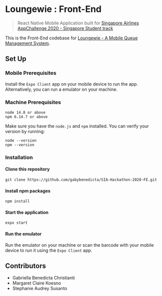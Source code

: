 # Loungewie : Front-End
> React Native Mobile Application built for [Singapore Airlines AppChallenge 2020 - Singapore Student track](https://appchallenge.singaporeair.com/en/challenges/students)

This is the Front-End codebase for [Loungewie - A Mobile Queue Management System](https://github.com/maggiekoesno/SIA-Hackathon-2020/).

## Set Up
### Mobile Prerequisites
Install the `Expo Client` app on your mobile device to run the app. Alternatively, you can run a emulator on your machine.

### Machine Prerequisites
```
node 14.8 or above
npm 6.14.7 or above
```
Make sure you have the `node.js` and `npm` installed. You can verify your version by running:
```
node --version
npm --version
```

### Installation
#### Clone this repository
```
git clone https://github.com/gabybenedicta/SIA-Hackathon-2020-FE.git
```
#### Install npm packages
```
npm install
```
#### Start the application
```
expo start
```
#### Run the emulator
Run the emulator on your machine or scan the barcode with your mobile device to run it using the `Expo Client` app.

## Contributors
- Gabriella Benedicta Christianti
- Margaret Claire Koesno
- Stephanie Audrey Susanto
